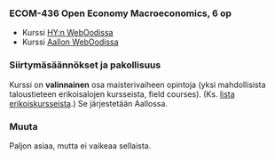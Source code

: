 ### ECOM-436 Open Economy Macroeconomics, 6 op

* Kurssi [HY:n WebOodissa](https://weboodi.helsinki.fi/hy/opintjakstied.jsp?OpinKohd=120040004)
* Kurssi [Aallon WebOodissa](https://oodi.aalto.fi/a/opintjakstied.jsp?html=1&Kieli=1&Tunniste=31E00600)

### Siirtymäsäännökset ja pakollisuus

Kurssi on **valinnainen** osa maisterivaiheen opintoja (yksi mahdollisista taloustieteen erikoisalojen kursseista, field courses). (Ks. [lista erikoiskursseista](https://wiki.helsinki.fi/pages/viewpage.action?pageId=206898484).) Se järjestetään Aallossa.

### Muuta

Paljon asiaa, mutta ei vaikeaa sellaista.